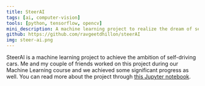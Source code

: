 ```yaml
---
title: SteerAI
tags: [ai, computer-vision]
tools: [python, tensorflow, opencv]
mini_description: A machine learning project to realize the dream of self-driving cars.
github: https://github.com/ravgeetdhillon/steerAI
img: steer-ai.png
---
```


SteerAI is a machine learning project to achieve the ambition of self-driving cars. Me and my couple of friends worked on this project during our Machine Learning course and we achieved some significant progress as well. You can read more about the project through [this Jupyter notebook](https://github.com/ravgeetdhillon/steerAI/blob/master/self_driving.ipynb).